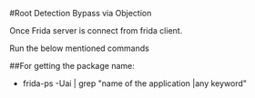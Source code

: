 #Root Detection Bypass via Objection

Once Frida server is connect from frida client.

Run the below mentioned commands

##For getting the package name:
* frida-ps -Uai | grep "name of the application |any keyword"

